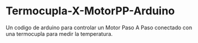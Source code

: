 # Termocupla-X-MotorPP-Arduino
Un codigo de arduino para controlar un Motor Paso A Paso conectado con una termocupla para medir la temperatura.
